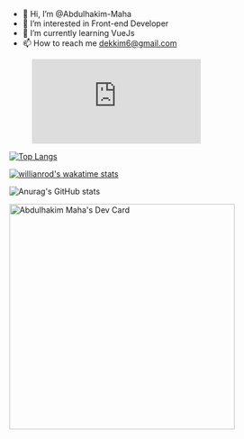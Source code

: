 - 👋 Hi, I’m @Abdulhakim-Maha
- 👀 I’m interested in Front-end Developer
- 🌱 I’m currently learning VueJs
- 📫 How to reach me dekkim6@gmail.com

<figure><embed src="https://wakatime.com/share/@882d82e8-979d-4edc-affa-20315c0e3a4c/77bea4d3-9297-48db-9452-a8f902b42ee0.svg"></embed></figure>



[![Top Langs](https://github-readme-stats.vercel.app/api/top-langs/?username=Abdulhakim-Maha&layout=compact&theme=dark)](https://github.com/anuraghazra/github-readme-stats)


[![willianrod's wakatime stats](https://github-readme-stats.vercel.app/api/wakatime?username=austiniqer&theme=dark)](https://github.com/anuraghazra/github-readme-stats)


![Anurag's GitHub stats](https://github-readme-stats.vercel.app/api?username=Abdulhakim-Maha&show_icons=true&theme=dark)

<!---
Abdulhakim-Maha/Abdulhakim-Maha is a ✨ special ✨ repository because its `README.md` (this file)a appears on your GitHub profile.
You can click the Preview link to take a look at your changes.
--->
<a href="https://app.daily.dev/austiniqer"><img src="https://api.daily.dev/devcards/b1a58ff4b0f740019477218779b7029f.png?r=zn5" width="400" alt="Abdulhakim Maha's Dev Card"/></a>
